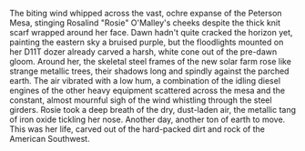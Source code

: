 The biting wind whipped across the vast, ochre expanse of the Peterson Mesa, stinging Rosalind "Rosie" O'Malley's cheeks despite the thick knit scarf wrapped around her face.  Dawn hadn't quite cracked the horizon yet, painting the eastern sky a bruised purple, but the floodlights mounted on her D11T dozer already carved a harsh, white cone out of the pre-dawn gloom.  Around her, the skeletal steel frames of the new solar farm rose like strange metallic trees, their shadows long and spindly against the parched earth.  The air vibrated with a low hum, a combination of the idling diesel engines of the other heavy equipment scattered across the mesa and the constant, almost mournful sigh of the wind whistling through the steel girders. Rosie took a deep breath of the dry, dust-laden air, the metallic tang of iron oxide tickling her nose.  Another day, another ton of earth to move. This was her life, carved out of the hard-packed dirt and rock of the American Southwest.
